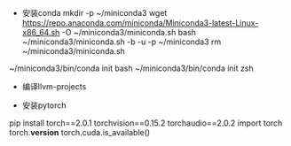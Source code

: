 - 安装conda
mkdir -p ~/miniconda3
wget https://repo.anaconda.com/miniconda/Miniconda3-latest-Linux-x86_64.sh -O ~/miniconda3/miniconda.sh
bash ~/miniconda3/miniconda.sh -b -u -p ~/miniconda3
rm ~/miniconda3/miniconda.sh

~/miniconda3/bin/conda init bash
~/miniconda3/bin/conda init zsh


- 编译llvm-projects


- 安装pytorch
<!-- conda install pytorch torchvision torchaudio cudatoolkit=11 -c pytorch -->
<!-- conda install pytorch torchvision cudatoolkit=11.1 -c pytorch -c conda-forge -->
pip install torch==2.0.1 torchvision==0.15.2 torchaudio==2.0.2
import torch
torch.__version__
torch.cuda.is_available()